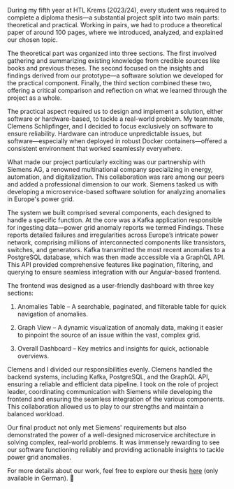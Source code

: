 During my fifth year at HTL Krems (2023/24), every student was required to complete a diploma thesis—a substantial project split into two main parts: theoretical and practical. Working in pairs, we had to produce a theoretical paper of around 100 pages, where we introduced, analyzed, and explained our chosen topic.

The theoretical part was organized into three sections. The first involved gathering and summarizing existing knowledge from credible sources like books and previous theses. The second focused on the insights and findings derived from our prototype—a software solution we developed for the practical component. Finally, the third section combined these two, offering a critical comparison and reflection on what we learned through the project as a whole.

The practical aspect required us to design and implement a solution, either software or hardware-based, to tackle a real-world problem. My teammate, Clemens Schlipfinger, and I decided to focus exclusively on software to ensure reliability. Hardware can introduce unpredictable issues, but software—especially when deployed in robust Docker containers—offered a consistent environment that worked seamlessly everywhere.

What made our project particularly exciting was our partnership with Siemens AG, a renowned multinational company specializing in energy, automation, and digitalization. This collaboration was rare among our peers and added a professional dimension to our work. Siemens tasked us with developing a microservice-based software solution for analyzing anomalies in Europe's power grid.

The system we built comprised several components, each designed to handle a specific function. At the core was a Kafka application responsible for ingesting data—power grid anomaly reports we termed Findings. These reports detailed failures and irregularities across Europe’s intricate power network, comprising millions of interconnected components like transistors, switches, and generators. Kafka transmitted the most recent anomalies to a PostgreSQL database, which was then made accessible via a GraphQL API. This API provided comprehensive features like pagination, filtering, and querying to ensure seamless integration with our Angular-based frontend.

The frontend was designed as a user-friendly dashboard with three key sections:

1. Anomalies Table – A searchable, paginated, and filterable table for quick navigation of anomalies.


2. Graph View – A dynamic visualization of anomaly data, making it easier to pinpoint the source of an issue within the vast, complex grid.


3. Overall Dashboard – Key metrics and insights for quick, actionable overviews.


Clemens and I divided our responsibilities evenly. Clemens handled the backend systems, including Kafka, PostgreSQL, and the GraphQL API, ensuring a reliable and efficient data pipeline. I took on the role of project leader, coordinating communication with Siemens while developing the frontend and ensuring the seamless integration of the various components. This collaboration allowed us to play to our strengths and maintain a balanced workload.

Our final product not only met Siemens' requirements but also demonstrated the power of a well-designed microservice architecture in solving complex, real-world problems. It was immensely rewarding to see our software functioning reliably and providing actionable insights to tackle power grid anomalies.

For more details about our work, feel free to explore our thesis [here](/thesis.pdf) (only available in German). 📜

